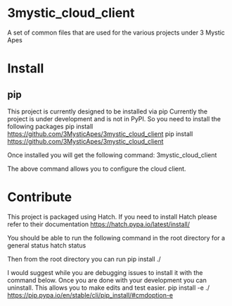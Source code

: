# 3mystic_cloud_client
A set of common files that are used for the various projects under 3 Mystic Apes

# Install

## pip

This project is currently designed to be installed via pip
Currently the project is under development and is not in PyPI. 
So you need to install the following packages
pip install https://github.com/3MysticApes/3mystic_cloud_client
pip install https://github.com/3MysticApes/3mystic_cloud_client

Once installed you will get the following command:
3mystic_cloud_client

The above command allows you to configure the cloud client.

# Contribute

This project is packaged using Hatch. If you need to install Hatch please refer to their documentation
https://hatch.pypa.io/latest/install/


You should be able to run the following command in the root directory for a general status
hatch status

Then from the root directory you can run
pip install ./

I would suggest while you are debugging issues to install it with the command below. Once you are done with your development you can uninstall. This allows you to make edits and test easier.
pip install -e ./
https://pip.pypa.io/en/stable/cli/pip_install/#cmdoption-e